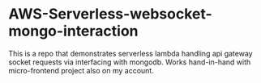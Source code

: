 # AWS-Serverless-websocket-mongo-interaction
This is a repo that demonstrates serverless lambda handling api gateway socket requests via interfacing with mongodb. Works hand-in-hand with micro-frontend project also on my account.
